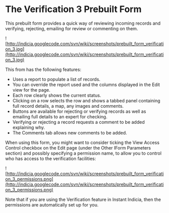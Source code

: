 # The Verification 3 Prebuilt Form #

This prebuilt form provides a quick way of reviewing incoming records and verifying, rejecting, emailing for review or commenting on them.

![http://indicia.googlecode.com/svn/wiki/screenshots/prebuilt_form_verification_3.jpg](http://indicia.googlecode.com/svn/wiki/screenshots/prebuilt_form_verification_3.jpg)

This from has the following features:
  * Uses a report to populate a list of records.
  * You can override the report used and the columns displayed in the Edit view for the page.
  * Each row clearly shows the current status.
  * Clicking on a row selects the row and shows a tabbed panel containing full record details, a map, any images and comments.
  * Buttons are available for rejecting or verifying records as well as emailing full details to an expert for checking.
  * Verifying or rejecting a record requests a comment to be added explaining why.
  * The Comments tab allows new comments to be added.

When using this form, you might want to consider ticking the View Access Control checkbox on the Edit page (under the Other IForm Parameters section) and possibly specifying a permission name, to allow you to control who has access to the verification facilities:

![http://indicia.googlecode.com/svn/wiki/screenshots/prebuilt_form_verification_3_permissions.png](http://indicia.googlecode.com/svn/wiki/screenshots/prebuilt_form_verification_3_permissions.png)

Note that if you are using the Verification feature in Instant Indicia, then the permissions are automatically set up for you.